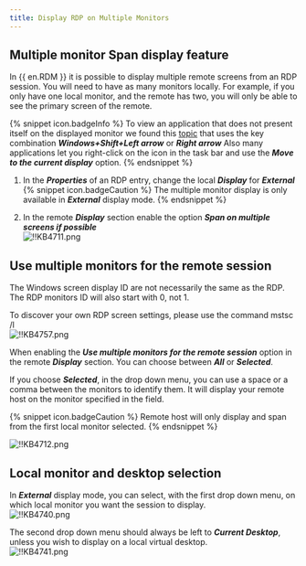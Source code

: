 ```yaml
---
title: Display RDP on Multiple Monitors
---
```

## Multiple monitor Span display feature

In {{ en.RDM }} it is possible to display multiple remote screens from an RDP session.
You will need to have as many monitors locally. For example, if you only have one local monitor, and the remote has two, you will only be able to see the primary screen of the remote.

{% snippet icon.badgeInfo %}
To view an application that does not present itself on the displayed monitor we found this [topic](https://superuser.com/questions/53585/how-to-move-windows-that-open-up-offscreen) that uses the key combination ***Windows+Shift+Left arrow*** or ***Right arrow*** Also many applications let you right-click on the icon in the task bar and use the ***Move to the current display*** option.
{% endsnippet %}

1. In the ***Properties*** of an RDP entry, change the local ***Display*** for ***External***  
{% snippet icon.badgeCaution %}
The multiple monitor display is only available in ***External*** display mode.
{% endsnippet %}  

2. In the remote ***Display*** section enable the option ***Span on multiple screens if possible***  
![!!KB4711.png](https://webdevolutions.azureedge.net/docs/en/kb/KB4711.png)

## Use multiple monitors for the remote session

The Windows screen display ID are not necessarily the same as the RDP. The RDP monitors ID will also start with 0, not 1.

To discover your own RDP screen settings, please use the command mstsc /l  
![!!KB4757.png](https://webdevolutions.azureedge.net/docs/en/kb/KB4757.png)  

When enabling the ***Use multiple monitors for the remote session*** option in the remote ***Display*** section. You can choose between ***All*** or ***Selected***.  

If you choose ***Selected***, in the drop down menu, you can use a space or a comma between the monitors to identify them. It will display your remote host on the monitor specified in the field.

{% snippet icon.badgeCaution %}
Remote host will only display and span from the first local monitor selected.
{% endsnippet %}

![!!KB4712.png](https://webdevolutions.azureedge.net/docs/en/kb/KB4712.png)

## Local monitor and desktop selection

In ***External*** display mode, you can select, with the first drop down menu, on which local monitor you want the session to display.  
![!!KB4740.png](https://webdevolutions.azureedge.net/docs/en/kb/KB4740.png)  

The second drop down menu should always be left to ***Current Desktop***, unless you wish to display on a local virtual desktop.  
![!!KB4741.png](https://webdevolutions.azureedge.net/docs/en/kb/KB4741.png)
